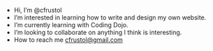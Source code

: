 - Hi, I’m @cfrustol
- I’m interested in learning how to write and design my own website.
- I’m currently learning with Coding Dojo.
- I’m looking to collaborate on anything I think is interesting.
- How to reach me cfrustol@gmail.com

<!---
cfrustol/cfrustol is a ✨ special ✨ repository because its `README.md` (this file) appears on your GitHub profile.
You can click the Preview link to take a look at your changes.
--->
